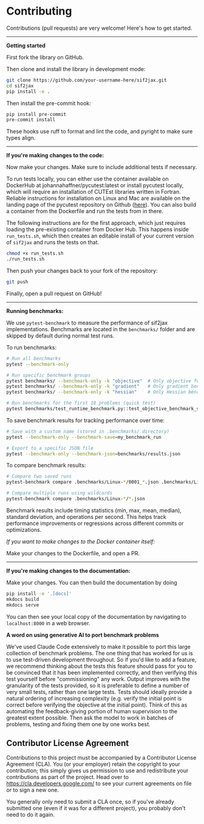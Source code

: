 # Contributing

Contributions (pull requests) are very welcome! Here's how to get started.

---

**Getting started**

First fork the library on GitHub.

Then clone and install the library in development mode:

```bash
git clone https://github.com/your-username-here/sif2jax.git
cd sif2jax
pip install -e .
```

Then install the pre-commit hook:

```bash
pip install pre-commit
pre-commit install
```

These hooks use ruff to format and lint the code, and pyright to make sure types align.

---

**If you're making changes to the code:**

Now make your changes. Make sure to include additional tests if necessary.

To run tests locally, you can either use the container available on DockerHub at johannahaffner/pycutest:latest or install pycutest locally, which will require an installation of CUTEst libraries written in Fortran. 
Reliable instructions for installation on Linux and Mac are available on the landing page of the pycutest repository on Github ([here](https://github.com/jfowkes/pycutest)).
You can also build a container from the Dockerfile and run the tests from in there.

The following instructions are for the first approach, which just requires loading the pre-existing container from Docker Hub. 
This happens inside `run_tests.sh`, which then creates an editable install of your current version of `sif2jax` and runs the tests on that.

```bash
chmod +x run_tests.sh
./run_tests.sh
```

Then push your changes back to your fork of the repository:

```bash
git push
```

Finally, open a pull request on GitHub!

---

**Running benchmarks:**

We use `pytest-benchmark` to measure the performance of sif2jax implementations. Benchmarks are located in the `benchmarks/` folder and are skipped by default during normal test runs.

To run benchmarks:

```bash
# Run all benchmarks
pytest --benchmark-only

# Run specific benchmark groups
pytest benchmarks/ --benchmark-only -k "objective"  # Only objective function benchmarks
pytest benchmarks/ --benchmark-only -k "gradient"   # Only gradient benchmarks
pytest benchmarks/ --benchmark-only -k "hessian"    # Only Hessian benchmarks

# Run benchmarks for the first 10 problems (quick test)
pytest benchmarks/test_runtime_benchmark.py::test_objective_benchmark_subset --benchmark-only
```

To save benchmark results for tracking performance over time:

```bash
# Save with a custom name (stored in .benchmarks/ directory)
pytest --benchmark-only --benchmark-save=my_benchmark_run

# Export to a specific JSON file
pytest --benchmark-only --benchmark-json=benchmarks/results.json
```

To compare benchmark results:

```bash
# Compare two saved runs
pytest-benchmark compare .benchmarks/Linux-*/0001_*.json .benchmarks/Linux-*/0002_*.json

# Compare multiple runs using wildcards
pytest-benchmark compare .benchmarks/Linux-*/*.json
```

Benchmark results include timing statistics (min, max, mean, median), standard deviation, and operations per second. This helps track performance improvements or regressions across different commits or optimizations.

*If you want to make changes to the Docker container itself:*

Make your changes to the Dockerfile, and open a PR.

---

**If you're making changes to the documentation:**

Make your changes. You can then build the documentation by doing

```bash
pip install -e '.[docs]'
mkdocs build
mkdocs serve
```

You can then see your local copy of the documentation by navigating to `localhost:8000` in a web browser.

**A word on using generative AI to port benchmark problems** 

We've used Claude Code extensively to make it possible to port this large collection of benchmark problems.
The one thing that has worked for us is to use test-driven development throughout. So if you'd like to add a feature, we recommend thinking about the tests this feature should pass for you to be convinced that it has been implemented correctly, and then verifying this test yourself before "commissioning" any work. 
Output improves with the granularity of the tests provided, so it is preferable to define a number of very small tests, rather than one large tests. Tests should ideally provide a natural ordering of increasing complexity (e.g. verify the initial point is correct before verifying the objective at the initial point).
Think of this as automating the feedback-giving portion of human supervision to the greatest extent possible.
Then ask the model to work in batches of problems, testing and fixing them one by one works best.

## Contributor License Agreement

Contributions to this project must be accompanied by a Contributor License Agreement (CLA). 
You (or your employer) retain the copyright to your contribution; this simply gives us permission to use and redistribute your contributions as part of the project. Head over to <https://cla.developers.google.com/> 
to see your current agreements on file or to sign a new one.

You generally only need to submit a CLA once, so if you've already submitted one (even if it was for a different project), you probably don't need to do it again.